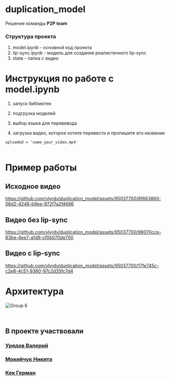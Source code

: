 # duplication_model


Решение команды **P2P team**

### Структура проекта

1. model.ipynb - основной код проекта
2. lip-sync.ipynb - модель для создание реалистичного lip-sync
3. state - папка с видео



# Инструкция по работе с model.ipynb

1. запуск библиотек

2. подгрузка моделей

3. выбор языка для перевевода

4. загрузка видео, которое хотите перевести и пропишите его название      

```uploaded = 'name_your_video.mp4' ```<br /><br />



# Пример работы


<h2> Исходное видео</h2>

https://github.com/vlyrdv/duplication_model/assets/95037700/8f663860-06d2-4246-b9ee-972f7a2f4666

<h2> Видео без lip-sync </h2>

https://github.com/vlyrdv/duplication_model/assets/95037700/98070cce-83be-4ee7-a1d9-cf0b070de700

<h2> Видео с lip-sync </h2>

https://github.com/vlyrdv/duplication_model/assets/95037700/17fe745c-c2e8-4c51-9380-97c2d35fc7d4

# Архитектура
![Group 6](https://github.com/vlyrdv/duplication_model/assets/95037700/0ce6d5da-be9c-4f01-9247-61931411e233)



<br>
<h2>В проекте участвовали </h2>
<h3><a href="https://github.com/vlyrdv">Урядов Валерий</a></h3>
<h3><a href="https://github.com/abrikosmna">Мокийчук Никита</a></h3>
<h3><a href="https://github.com/GermanKek-lab">Кек Герман</a></h3>
